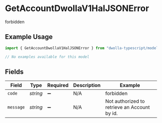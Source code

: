 # GetAccountDwollaV1HalJSONError

forbidden

## Example Usage

```typescript
import { GetAccountDwollaV1HalJSONError } from "dwolla-typescript/models/errors";

// No examples available for this model
```

## Fields

| Field                                        | Type                                         | Required                                     | Description                                  | Example                                      |
| -------------------------------------------- | -------------------------------------------- | -------------------------------------------- | -------------------------------------------- | -------------------------------------------- |
| `code`                                       | *string*                                     | :heavy_minus_sign:                           | N/A                                          | forbidden                                    |
| `message`                                    | *string*                                     | :heavy_minus_sign:                           | N/A                                          | Not authorized to retrieve an Account by id. |